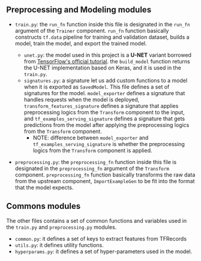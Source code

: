 ## Preprocessing and Modeling modules

- `train.py`: the `run_fn` function inside this file is designated in the `run_fn` argument of the `Trainer` component. `run_fn` function basically constructs `tf.data` pipeline for training and validation dataset, builds a model, train the model, and export the trained model. 
  - `unet.py`: the model used in this project is a **U-NET** variant borrowed from [TensorFlow's official tutorial](https://www.tensorflow.org/tutorials/images/segmentation). the `build_model` function returns the U-NET implementation based on Keras, and it is used in the `train.py`.
  - `signatures.py`: a signature let us add custom functions to a model when it is exported as `SavedModel`. This file defines a set of signatures for the model. `model_exporter` defines a signature that handles requests when the model is deployed, `transform_features_signature` defines a signature that applies preprocessing logics from the `Transform` component to the input, and `tf_examples_serving_signature` defines a signature that gets predictions from the model after applying the preprocessing logics from the `Transform` component. 
    - NOTE: difference between `model_exporter` and `tf_examples_serving_signature` is whether the preprocessing logics from the `Transform` component is applied.


- `preprocessing.py`: the `preprocessing_fn` function inside this file is designated in the `preprocessing_fn` argument of the `Transform` component. `preprocessing_fn` function basically transforms the raw data from the upstream component, `ImportExampleGen` to be fit into the format that the model expects.

## Commons modules

The other files contains a set of common functions and variables used in the `train.py` and `preprocessing.py` modules. 

- `common.py`: it defines a set of keys to extract features from TFRecords
- `utils.py`: it defines utility functions. 
- `hyperparams.py`: it defines a set of hyper-parameters used in the model.